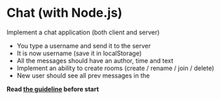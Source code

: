 # Chat (with Node.js) 
Implement a chat application (both client and server)

- You type a username and send it to the server
- It is now username (save it in localStorage)
- All the messages should have an author, time and text
- Implement an ability to create rooms (create / rename / join / delete)
- New user should see all prev messages in the 

**Read [the guideline](https://github.com/mate-academy/js_task-guideline/blob/master/README.md) before start**
